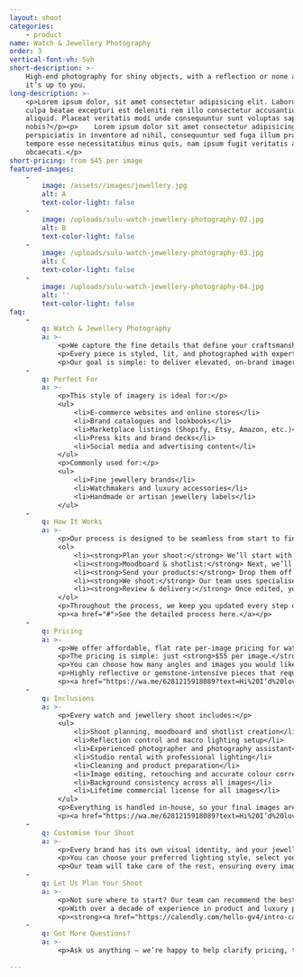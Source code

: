 ```yaml
---
layout: shoot
categories:
    - product
name: Watch & Jewellery Photography
order: 3
vertical-font-vh: 5vh
short-description: >-
    High-end photography for shiny objects, with a reflection or none at all -
    it’s up to you.
long-description: >-
    <p>Lorem ipsum dolor, sit amet consectetur adipisicing elit. Laborum in
    culpa beatae excepturi est deleniti rem illo consectetur accusantium
    aliquid. Placeat veritatis modi unde consequuntur sunt voluptas sapiente hic
    nobis?</p><p>    Lorem ipsum dolor sit amet consectetur adipisicing elit. Ex
    perspiciatis in inventore ad nihil, consequuntur sed fuga illum praesentium
    tempore esse necessitatibus minus quis, nam ipsum fugit veritatis aut
    obcaecati.</p>
short-pricing: from $45 per image
featured-images:
    -
        image: /assets//images/jewellery.jpg
        alt: A
        text-color-light: false
    -
        image: /uploads/sulu-watch-jewellery-photography-02.jpg
        alt: B
        text-color-light: false
    -
        image: /uploads/sulu-watch-jewellery-photography-03.jpg
        alt: C
        text-color-light: false
    -
        image: /uploads/sulu-watch-jewellery-photography-04.jpg
        alt: ''
        text-color-light: false
faq:
    -
        q: Watch & Jewellery Photography
        a: >-
            <p>We capture the fine details that define your craftsmanship, from the sparkle of gemstones to the precision of watch dials.</p>
            <p>Every piece is styled, lit, and photographed with expert precision to highlight materials, texture, and shine without distraction.</p>
            <p>Our goal is simple: to deliver elevated, on-brand imagery that feels timeless, refined, and perfectly suited for luxury products.</p>
    -
        q: Perfect For
        a: >-
            <p>This style of imagery is ideal for:</p>
            <ul>
                <li>E-commerce websites and online stores</li>
                <li>Brand catalogues and lookbooks</li>
                <li>Marketplace listings (Shopify, Etsy, Amazon, etc.)</li>
                <li>Press kits and brand decks</li>
                <li>Social media and advertising content</li>
            </ul>
            <p>Commonly used for:</p>
            <ul>
                <li>Fine jewellery brands</li>
                <li>Watchmakers and luxury accessories</li>
                <li>Handmade or artisan jewellery labels</li>
            </ul>
    -
        q: How It Works
        a: >-
            <p>Our process is designed to be seamless from start to finish:</p>
            <ol>
                <li><strong>Plan your shoot:</strong> We’ll start with a call with one of our experienced shoot producers to get to know your brand, collection, and goals for the shoot, and walk you through exactly what to expect.</li>
                <li><strong>Moodboard & shotlist:</strong> Next, we’ll create a detailed shoot plan that covers everything from lighting and reflection control to background colours, angles, and styling. You’ll see exactly what’s being captured before we start so there are no surprises.</li>
                <li><strong>Send your products:</strong> Drop them off to our Bali studio or ship them through our trusted local and international partners. Each piece will be carefully handled, cleaned, and prepared before the shoot.</li>
                <li><strong>We shoot:</strong> Our team uses specialised lighting setups, reflectors, and macro lenses to capture every fine detail with perfect clarity, ensuring your pieces look polished and luxurious.</li>
                <li><strong>Review & delivery:</strong> Once edited, your images are uploaded to a private gallery for your review and final approval before delivery.</li>
            </ol>
            <p>Throughout the process, we keep you updated every step of the way so you can relax knowing your products are in expert hands.</p>
            <p><a href="#">See the detailed process here.</a></p>
    -
        q: Pricing
        a: >-
            <p>We offer affordable, flat rate per-image pricing for watch and jewellery photography, with a rate that already includes the studio rental, professional lighting, reflection control, photographer, and professional editing and retouching. It’s an end-to-end service for one simple price.</p>
            <p>The pricing is simple: just <strong>$55 per image.</strong></p>
            <p>You can choose how many angles and images you would like us to capture for each piece, with the average being 3 to 4 images (front, angled, close-up detail, and lifestyle variation).</p>
            <p>Highly reflective or gemstone-intensive pieces that require advanced lighting or retouching may incur a small additional fee, which we’ll confirm with you in advance.</p>
            <p><a href="https://wa.me/6281215918089?text=Hi%20I’d%20love%20more%20details%20about%20the%20pricing%20for%20watch%20and%20jewellery%20photography%20at%20Suluh%20Studio">See full pricing details below.</a></p>
    -
        q: Inclusions
        a: >-
            <p>Every watch and jewellery shoot includes:</p>
            <ul>
                <li>Shoot planning, moodboard and shotlist creation</li>
                <li>Reflection control and macro lighting setup</li>
                <li>Experienced photographer and photography assistant</li>
                <li>Studio rental with professional lighting</li>
                <li>Cleaning and product preparation</li>
                <li>Image editing, retouching and accurate colour correction</li>
                <li>Background consistency across all images</li>
                <li>Lifetime commercial license for all images</li>
            </ul>
            <p>Everything is handled in-house, so your final images are cohesive, polished, and ready to use across your website, social media, and marketing channels.</p>
            <p><a href="https://wa.me/6281215918089?text=Hi%20I’d%20love%20more%20details%20about%20the%20pricing%20for%20watch%20and%20jewellery%20photography%20at%20Suluh%20Studio">See full pricing details below.</a></p>
    -
        q: Customise Your Shoot
        a: >-
            <p>Every brand has its own visual identity, and your jewellery and watch photography should reflect that.</p>
            <p>You can choose your preferred lighting style, select your background colour (transparent or any HEX code), and guide the styling of each piece, whether you prefer simple flat positioning, angled shadows, or a stylised hero layout.</p>
            <p>Our team will take care of the rest, ensuring every image feels cohesive, premium, and true to your brand.</p>
    -
        q: Let Us Plan Your Shoot
        a: >-
            <p>Not sure where to start? Our team can recommend the best package based on your goals and help you plan the perfect shoot for your jewellery or watch brand.</p>
            <p>With over a decade of experience in product and luxury photography, we’ll guide you through everything from lighting and reflection control to styling and delivery timelines.</p>
            <p><strong><a href="https://calendly.com/hello-gv4/intro-call">Book a complimentary call</a></strong> and let’s bring your collection to life.</p>
    -
        q: Got More Questions?
        a: >-
            <p>Ask us anything — we’re happy to help clarify pricing, timelines, workflow or review your moodboard and let you know what’s possible for your shoot.</p>

---
```

